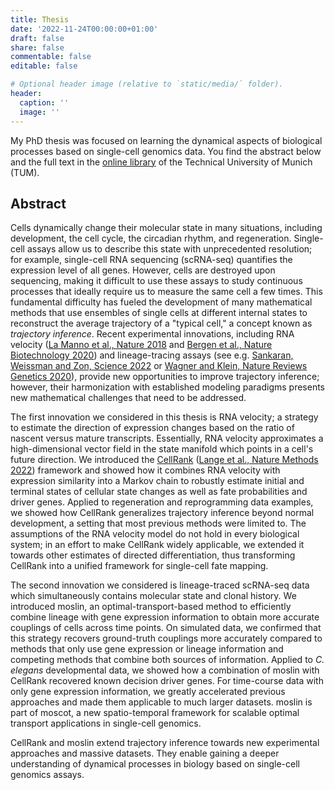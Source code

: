```yaml
---
title: Thesis
date: '2022-11-24T00:00:00+01:00'
draft: false
share: false
commentable: false
editable: false

# Optional header image (relative to `static/media/` folder).
header:
  caption: ''
  image: ''
---
```

My PhD thesis was focused on learning the dynamical aspects of biological processes based on single-cell genomics data. You find the abstract below and the full text in the [online library](https://mediatum.ub.tum.de/1656496) of the Technical University of Munich (TUM).

## Abstract

Cells dynamically change their molecular state in many situations, including development, the cell cycle, the circadian rhythm, and regeneration. Single-cell assays allow us to describe this state with unprecedented resolution; for example, single-cell RNA sequencing (scRNA-seq) quantifies the expression level of all genes. However, cells are destroyed upon sequencing, making it difficult to use these assays to study continuous processes that ideally require us to measure the same cell a few times. This fundamental difficulty has fueled the development of many mathematical methods that use ensembles of single cells at different internal states to reconstruct the average trajectory of a "typical cell," a concept known as *trajectory inference*. Recent experimental innovations, including RNA velocity ([La Manno et al., Nature 2018](https://www.nature.com/articles/s41586-018-0414-6) and [Bergen et al., Nature Biotechnology 2020](https://www.nature.com/articles/s41587-020-0591-3)) and lineage-tracing assays (see e.g. [Sankaran, Weissman and Zon, Science 2022](https://www.science.org/doi/10.1126/science.abm5874) or [Wagner and Klein, Nature Reviews Genetics 2020](https://www.nature.com/articles/s41576-020-0223-2)), provide new opportunities to improve trajectory inference; however, their harmonization with established modeling paradigms presents new mathematical challenges that need to be addressed.

The first innovation we considered in this thesis is RNA velocity; a strategy to estimate the direction of expression changes based on the ratio of nascent versus mature transcripts. Essentially, RNA velocity approximates a high-dimensional vector field in the state manifold which points in a cell's future direction. We introduced the [CellRank](https://cellrank.org) ([Lange et al., Nature Methods 2022](https://www.nature.com/articles/s41592-021-01346-6)) framework and showed how it combines RNA velocity with expression similarity into a Markov chain to robustly estimate initial and terminal states of cellular state changes as well as fate probabilities and driver genes. Applied to regeneration and reprogramming data examples, we showed how CellRank generalizes trajectory inference beyond normal development, a setting that most previous methods were limited to. The assumptions of the RNA velocity model do not hold in every biological system; in an effort to make CellRank widely applicable, we extended it towards other estimates of directed differentiation, thus transforming CellRank into a unified framework for single-cell fate mapping.

The second innovation we considered is lineage-traced scRNA-seq data which simultaneously contains molecular state and clonal history. We introduced moslin, an optimal-transport-based method to efficiently combine lineage with gene expression information to obtain more accurate couplings of cells across time points. On simulated data, we confirmed that this strategy recovers ground-truth couplings more accurately compared to methods that only use gene expression or lineage information and competing methods that combine both sources of information. Applied to *C. elegans* developmental data, we showed how a combination of moslin with CellRank recovered known decision driver genes. For time-course data with only gene expression information, we greatly accelerated previous approaches and made them applicable to much larger datasets. moslin is part of moscot, a new spatio-temporal framework for scalable optimal transport applications in single-cell genomics.

CellRank and moslin extend trajectory inference towards new experimental approaches and massive datasets. They enable gaining a deeper understanding of dynamical processes in biology based on single-cell genomics assays.
